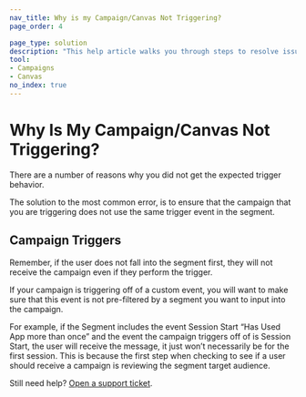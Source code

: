 ```yaml
---
nav_title: Why is my Campaign/Canvas Not Triggering?
page_order: 4

page_type: solution
description: "This help article walks you through steps to resolve issues with campaigns or Canvases not triggering as expected."
tool: 
- Campaigns
- Canvas
no_index: true
---
```


# Why Is My Campaign/Canvas Not Triggering?

There are a number of reasons why you did not get the expected trigger behavior.

The solution to the most common error, is to ensure that the campaign that you are triggering does not use the same trigger event in the segment.


## Campaign Triggers

Remember, if the user does not fall into the segment first, they will not receive the campaign even if they perform the trigger.

If your campaign is triggering off of a custom event, you will want to make sure that this event is not pre-filtered by a segment you want to input into the campaign. 

For example, if the Segment includes the event Session Start “Has Used App more than once” and the event the campaign triggers off of is Session Start, the user will receive the message, it just won’t necessarily be for the first session. This is because the first step when checking to see if a user should receive a campaign is reviewing the segment target audience. 

Still need help? [Open a support ticket]({{site.baseurl}}/support_contact/).


